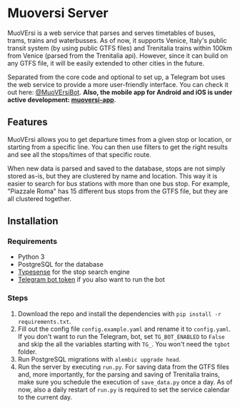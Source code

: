 # Muoversi Server

MuoVErsi is a web service that parses and serves timetables of buses, trams, trains and waterbusses. As of now, it
supports Venice, Italy's public transit system (by using public GTFS files) and Trenitalia trains within 100km from
Venice (parsed from the Trenitalia api). However, since it can build on any GTFS file, it will be easily extended to
other cities in the future.

Separated from the core code and optional to set up, a Telegram bot uses the web service to provide a more user-friendly
interface. You can check it out here: [@MuoVErsiBot](https://t.me/MuoVErsiBot). **Also, the mobile app for Android and iOS is under active development: [muoversi-app](https://github.com/gsarrco/muoversi-app)**.

## Features

MuoVErsi allows you to get departure times from a given stop or location, or starting from a specific line. You can then
use filters to get the right results and see all the stops/times of that specific route.

When new data is parsed and saved to the database, stops are not simply stored as-is, but they are clustered
by name and location. This way it is easier to search for bus stations with more than one bus stop. For example,
"Piazzale Roma" has 15 different bus stops from the GTFS file, but they are all clustered together.

## Installation

### Requirements

- Python 3
- PostgreSQL for the database
- [Typesense](https://typesense.org/) for the stop search engine
- [Telegram bot token](https://core.telegram.org/bots/features#botfather) if you also want to run the bot

### Steps

1. Download the repo and install the dependencies with `pip install -r requirements.txt`.
2. Fill out the config file `config.example.yaml` and rename it to `config.yaml`. If you don't want to run the Telegram,
   bot, set `TG_BOT_ENABLED` to `False` and skip the all the variables starting with `TG_`. You won't need the `tgbot`
   folder.
3. Run PostgreSQL migrations with `alembic upgrade head`.
4. Run the server by executing `run.py`. For saving data from the GTFS files and, more importantly, for the parsing and
   saving of Trenitalia trains, make sure you schedule the execution of `save_data.py` once a day. As of now, also
   a daily restart of `run.py` is required to set the service calendar to the current day.
